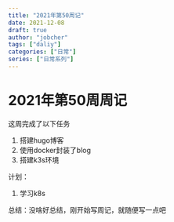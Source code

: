 ```yaml
---
title: "2021年第50周记"
date: 2021-12-08
draft: true
author: "jobcher"
tags: ["daliy"]
categories: ["日常"]
series: ["日常系列"]
---
```


# 2021年第50周周记
这周完成了以下任务  
  
1. 搭建hugo博客
2. 使用docker封装了blog
3. 搭建k3s环境

计划：
1. 学习k8s
  
总结：没啥好总结，刚开始写周记，就随便写一点吧